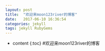 ```yaml
---
layout: post
title:  "欢迎来moon123river的博客"
date:   2017-06-10 16:36:54
categories: jekyll
tags: jekyll RubyGems
---
```


* content
{:toc}
#欢迎来moon123river的博客

